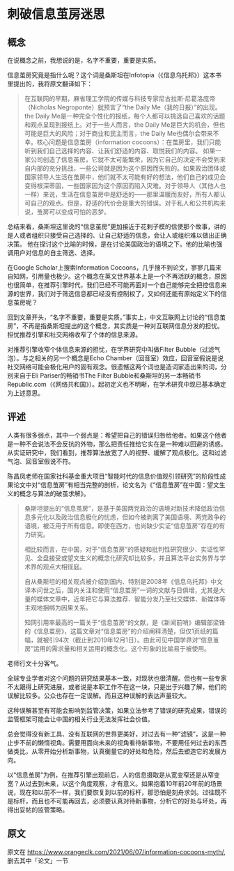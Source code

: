 # 刺破信息茧房迷思

## 概念

在说概念之前，我想说的是，名字不重要，重要是实质。

信息茧房究竟是指什么呢？这个词是桑斯坦在Infotopia（《信息乌托邦》）这本书里提出的，我将原文翻译如下：

> 在互联网的早期，麻省理工学院的传媒与科技专家尼古拉斯·尼葛洛庞帝（Nicholas Negroponte）就预言了“the Daily Me（我的日报）”的出现。the Daily Me是一种完全个性化的报纸，每个人都可以挑选自己喜欢的话题和观点呈现到报纸上。对于一些人而言，the Daily Me是巨大的机会，但也可能是巨大的风险；对于商业和民主而言，the Daily Me也偶尔会带来不幸。核心问题是信息茧房（information cocoons）：在茧房里，我们只能听到我们自己选择的内容、让我们舒适的内容、取悦我们的内容。
如果一家公司创造了信息茧房，它就不太可能繁荣，因为它自己的决定不会受到来自内部的充分挑战，一些公司就是因为这个原因而失败的。如果政治团体或国家领导人生活在茧房中，他们就不太可能有好的想法，他们自己的成见会变得根深蒂固，一些国家因为这个原因而陷入灾难。对于领导人（其他人也一样）来说，生活在信息茧房中是舒适的——那里温暖而友好，所有人都认可自己的观点。但是，舒适的代价会是重大的错误。对于私人和公共机构来说，茧房可以变成可怕的恶梦。

总结来看，桑斯坦这里说的“信息茧房”更加接近于花剌子模的信使那个故事，讲的是人或者组织只接受自己选择的、让自己舒适的信息，会让人或组织难以做出正确决策。
他在探讨这个比喻的时候，是在讨论美国政治的语境之下。他的比喻也强调用户对信息的自主筛选、选择。

在Google Scholar上搜索Information Cocoons，几乎搜不到论文，寥寥几篇来自知网，引用量也极少。这个概念在英文世界基本上是一个不再活跃的概念，原因也很简单，在推荐引擎时代，我们已经不可能再面对一个自己能够完全把控信息来源的世界，我们对于筛选信息都已经没有控制权了，又如何还能有原始定义下的信息茧房呢？

回到文章开头，“名字不重要，重要是实质。”事实上，中文互联网上讨论的“信息茧房”，不再是指桑斯坦提出的这个概念，其实质是一种对互联网信息分发的担忧。担忧推荐引擎和社交网络收窄了个体的信息来源。

对推荐引擎收窄个体信息来源的担忧，在学界研究中叫做Filter Bubble（过滤气泡）。与之相关的另一个概念是Echo Chamber（回音室）效应，回音室假说是说社交网络可能会极化用户的固有观念。很遗憾这两个词也是造词家造出来的词，分别来自于Eli Pariser的畅销书The Filter Bubble和桑斯坦的另一本畅销书Republic.com（《网络共和国》）。起初定义也不明晰，在学术研究中现已基本确定为上述意思。

## 评述

人类有很多弱点，其中一个弱点是：希望把自己的错误归咎给他者。如果这个他者是一种不会说法不会反抗的外物，那么把责任推给它实在是一种难以回避的诱惑。从实证研究中，我们看到，推荐算法放宽了人的视野、缓解了观点极化。这和过滤气泡、回音室假说不符。

陈昌凤老师在国家社科基金重大项目“智能时代的信息价值观引领研究”的阶段性成果论文中对“信息茧房”有相当完整的剖析，论文名为《“信息茧房”在中国：望文生义的概念与算法的破茧求解》。

> 桑斯坦提出的“信息茧房”，是基于美国两党政治的语境对新技术降低政治信息多元化以及政治信息极化的忧虑，但如今被剥离了美国语境、两党政争的语境，被泛用于所有信息。即使在西方，也尚缺少实证“信息茧房”存在的有力研究。
> 
> 相比较而言，在中国，对于“信息茧房”的质疑和批判性研究很少、实证性罕见、全盘接受或望文生义的概念化研究却比较多，并且算法平台实务界与学术界的观点大相径庭。
> 
> 自从桑斯坦的相关观点被介绍到国内、特别是2008年《信息乌托邦》中文译本问世之后，国内关注和使用“信息茧房”一词的文献与日俱增，尤其是大量的媒体文章中，近年把它与算法推荐、智能分发乃至社交媒体、新媒体等主观地捆绑为因果关系。
> 
> 知网引用率最高的一篇关于“信息茧房”的文献，是《新闻前哨》编辑部梁锋的《信息茧房》，这篇文章对“信息茧房”的介绍阐释清楚，但仅1页纸的篇幅，就被引94次（截止到2019年12月1日）。由此可见中国学界对“信息茧房”运用的需求量和相关运用的概念化。这个形象的比喻易于被使用。

老师行文十分客气。

全球专业学者对这个问题的研究结果基本一致，对现状也很清醒。但也有一些专家不太跟得上研究进展，或者说是本职工作不在这一块，只是出于兴趣了解，他们的误解比较多。公众也存在一定误解。而且这种误解的表达声量较大。

这种误解甚至有可能会影响到监管决策，如果立法参考了错误的研究成果，错误的监管框架可能会让中国的相关行业无法发挥社会价值。

总会觉得没有新工具、没有互联网的世界更美好，对过去有一种“滤镜”，这是一种止步不前的懒惰视角。需要用面向未来的视角看待新事物，不要用任何过去的东西做类比，从零开始分析新事物，认真衡量它的好处和危险，然后去塑造它的发展方向。

以“信息茧房”为例，在推荐引擎出现前后，人的信息摄取是从宽变窄还是从窄变宽？从过去到未来，以这个角度观察，才有意义。如果抱着10年前20年前的场景说，现在和以前不一样，我们要恢复到以前的标杆，那恐怕是刻舟求剑。过往既不是标杆，而且也不可能再回去，必须要认真对待新事物，分析它的好处与坏处，再得出妥帖的监管策略。

## 原文

原文在 <https://www.orangeclk.com/2021/06/07/information-cocoons-myth/>, 删去其中「论文」一节
